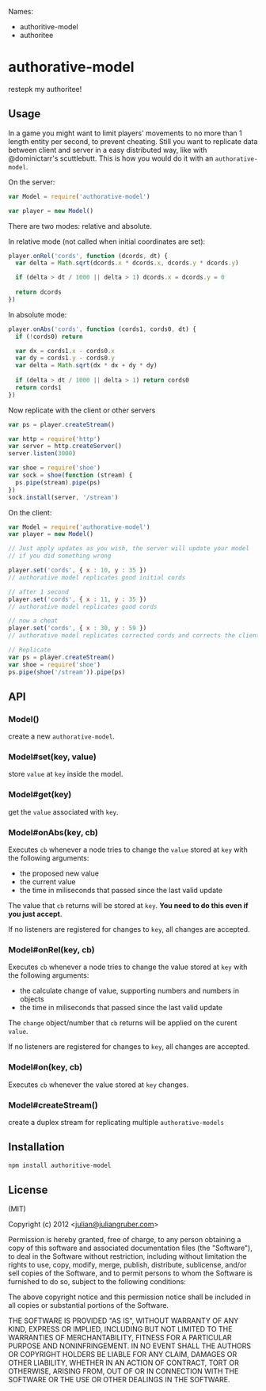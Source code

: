 Names:

* authoritive-model
* authoritee

# authorative-model

restepk my authoritee!

## Usage

In a game you might want to limit players' movements to no more than 1 length
entity per second, to prevent cheating. Still you want to replicate data
between client and server in a easy distributed way, like with @dominictarr's
scuttlebutt. This is how you would do it with an `authorative-model`.

On the server:

```javascript
var Model = require('authorative-model')

var player = new Model()
```
There are two modes: relative and absolute.

In relative mode (not called when initial coordinates are set):

```js
player.onRel('cords', function (dcords, dt) {
  var delta = Math.sqrt(dcords.x * dcords.x, dcords.y * dcords.y)

  if (delta > dt / 1000 || delta > 1) dcords.x = dcords.y = 0
  
  return dcords
})

```
In absolute mode:

```js
player.onAbs('cords', function (cords1, cords0, dt) {
  if (!cords0) return

  var dx = cords1.x - cords0.x
  var dy = cords1.y - cords0.y
  var delta = Math.sqrt(dx * dx + dy * dy)
  
  if (delta > dt / 1000 || delta > 1) return cords0
  return cords1
})
```

Now replicate with the client or other servers

```js
var ps = player.createStream()

var http = require('http')
var server = http.createServer()
server.listen(3000)

var shoe = require('shoe')
var sock = shoe(function (stream) {
  ps.pipe(stream).pipe(ps)
})
sock.install(server, '/stream')
```
On the client:

```javascript
var Model = require('authorative-model')
var player = new Model()

// Just apply updates as you wish, the server will update your model
// if you did something wrong

player.set('cords', { x : 10, y : 35 })
// authorative model replicates good initial cords

// after 1 second
player.set('cords', { x : 11, y : 35 })
// authorative model replicates good cords

// now a cheat
player.set('cords', { x : 30, y : 59 })
// authorative model replicates corrected cords and corrects the client

// Replicate
var ps = player.createStream()
var shoe = require('shoe')
ps.pipe(shoe('/stream')).pipe(ps)
```

## API

### Model()

create a new `authorative-model`.

### Model#set(key, value)

store `value` at `key` inside the model.

### Model#get(key)

get the `value` associated with `key`.

### Model#onAbs(key, cb)

Executes `cb` whenever a node tries to change the `value` stored at `key` with
the following arguments:

* the proposed new value
* the current value
* the time in miliseconds that passed since the last valid update

The value that `cb` returns will be stored at `key`. __You need to do this
even if you just accept__.

If no listeners are registered for changes to `key`, all changes are accepted.

### Model#onRel(key, cb)

Executes `cb` whenever a node tries to change the value stored at `key` with
the following arguments:

* the calculate change of value, supporting numbers and numbers in objects
* the time in miliseconds that passed since the last valid update

The `change` object/number that `cb` returns will be applied on the curent
`value`.

If no listeners are registered for changes to `key`, all changes are accepted.

### Model#on(key, cb)

Executes `cb` whenever the value stored at `key` changes.

### Model#createStream()

create a duplex stream for replicating multiple `authorative-models`

## Installation

```bash
npm install authoritive-model
```

## License

(MIT)

Copyright (c) 2012 &lt;julian@juliangruber.com&gt;

Permission is hereby granted, free of charge, to any person obtaining a copy of
this software and associated documentation files (the "Software"), to deal in
the Software without restriction, including without limitation the rights to
use, copy, modify, merge, publish, distribute, sublicense, and/or sell copies of
the Software, and to permit persons to whom the Software is furnished to do so,
subject to the following conditions:

The above copyright notice and this permission notice shall be included in all
copies or substantial portions of the Software.

THE SOFTWARE IS PROVIDED "AS IS", WITHOUT WARRANTY OF ANY KIND, EXPRESS OR
IMPLIED, INCLUDING BUT NOT LIMITED TO THE WARRANTIES OF MERCHANTABILITY,
FITNESS FOR A PARTICULAR PURPOSE AND NONINFRINGEMENT. IN NO EVENT SHALL THE
AUTHORS OR COPYRIGHT HOLDERS BE LIABLE FOR ANY CLAIM, DAMAGES OR OTHER
LIABILITY, WHETHER IN AN ACTION OF CONTRACT, TORT OR OTHERWISE, ARISING FROM,
OUT OF OR IN CONNECTION WITH THE SOFTWARE OR THE USE OR OTHER DEALINGS IN THE
SOFTWARE.
